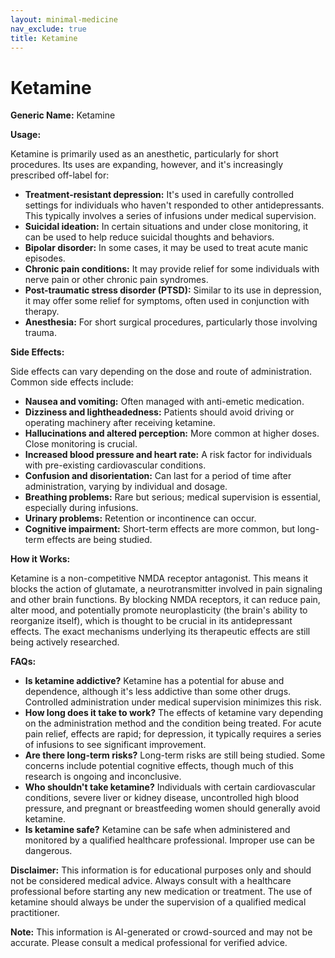 ```yaml
---
layout: minimal-medicine
nav_exclude: true
title: Ketamine
---
```


# Ketamine

**Generic Name:** Ketamine

**Usage:**

Ketamine is primarily used as an anesthetic, particularly for short procedures.  Its uses are expanding, however, and it's increasingly prescribed off-label for:

* **Treatment-resistant depression:**  It's used in carefully controlled settings for individuals who haven't responded to other antidepressants.  This typically involves a series of infusions under medical supervision.
* **Suicidal ideation:** In certain situations and under close monitoring, it can be used to help reduce suicidal thoughts and behaviors.
* **Bipolar disorder:**  In some cases, it may be used to treat acute manic episodes.
* **Chronic pain conditions:** It may provide relief for some individuals with nerve pain or other chronic pain syndromes.
* **Post-traumatic stress disorder (PTSD):**  Similar to its use in depression, it may offer some relief for symptoms, often used in conjunction with therapy.
* **Anesthesia:**  For short surgical procedures, particularly those involving trauma.


**Side Effects:**

Side effects can vary depending on the dose and route of administration. Common side effects include:

* **Nausea and vomiting:** Often managed with anti-emetic medication.
* **Dizziness and lightheadedness:**  Patients should avoid driving or operating machinery after receiving ketamine.
* **Hallucinations and altered perception:**  More common at higher doses.  Close monitoring is crucial.
* **Increased blood pressure and heart rate:**  A risk factor for individuals with pre-existing cardiovascular conditions.
* **Confusion and disorientation:**  Can last for a period of time after administration, varying by individual and dosage.
* **Breathing problems:** Rare but serious; medical supervision is essential, especially during infusions.
* **Urinary problems:** Retention or incontinence can occur.
* **Cognitive impairment:** Short-term effects are more common, but long-term effects are being studied.

**How it Works:**

Ketamine is a non-competitive NMDA receptor antagonist. This means it blocks the action of glutamate, a neurotransmitter involved in pain signaling and other brain functions.  By blocking NMDA receptors, it can reduce pain, alter mood, and potentially promote neuroplasticity (the brain's ability to reorganize itself), which is thought to be crucial in its antidepressant effects.  The exact mechanisms underlying its therapeutic effects are still being actively researched.


**FAQs:**

* **Is ketamine addictive?**  Ketamine has a potential for abuse and dependence, although it's less addictive than some other drugs.  Controlled administration under medical supervision minimizes this risk.
* **How long does it take to work?**  The effects of ketamine vary depending on the administration method and the condition being treated.  For acute pain relief, effects are rapid; for depression, it typically requires a series of infusions to see significant improvement.
* **Are there long-term risks?**  Long-term risks are still being studied. Some concerns include potential cognitive effects, though much of this research is ongoing and inconclusive.
* **Who shouldn't take ketamine?**  Individuals with certain cardiovascular conditions, severe liver or kidney disease, uncontrolled high blood pressure, and pregnant or breastfeeding women should generally avoid ketamine.
* **Is ketamine safe?**  Ketamine can be safe when administered and monitored by a qualified healthcare professional.  Improper use can be dangerous.


**Disclaimer:** This information is for educational purposes only and should not be considered medical advice. Always consult with a healthcare professional before starting any new medication or treatment.  The use of ketamine should always be under the supervision of a qualified medical practitioner.


**Note:** This information is AI-generated or crowd-sourced and may not be accurate. Please consult a medical professional for verified advice.